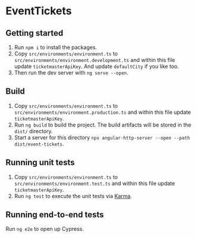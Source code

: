 # EventTickets

## Getting started

1. Run `npm i` to install the packages.
2. Copy `src/environments/environment.ts` to `src/environments/environment.development.ts` and within this file update `ticketmasterApiKey`. And update `defaultCity` if you like too.
3. Then run the dev server with `ng serve --open`.

## Build

1. Copy `src/environments/environment.ts` to `src/environments/environment.production.ts` and within this file update `ticketmasterApiKey`.
2. Run `ng build` to build the project. The build artifacts will be stored in the `dist/` directory.
3. Start a server for this directory `npx angular-http-server --open --path dist/event-tickets`.

## Running unit tests

1. Copy `src/environments/environment.ts` to `src/environments/environment.test.ts` and within this file update `ticketmasterApiKey`.
2. Run `ng test` to execute the unit tests via [Karma](https://karma-runner.github.io).

## Running end-to-end tests

Run `ng e2e` to open up Cypress.
